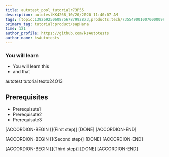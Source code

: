 ```yaml
---
title: autotest_pool_tutorialr73P55
description: autotestKK4268_10/20/2020 11:40:07 AM
tags: [topic:139269250608756787992873,products:tech/73554900100700000996,tutorial:experience/advanced]
primary_tag: tutorial:product/sapHana
time: 121
author_profile: https://github.com/ksAutotests
author_name: ksAutotests
---
```

### You will learn
- You will learn this
- and that

autotest tutorial texto24O13

## Prerequisites
- Prerequisute1
- Prerequisute2
- Prerequisute3

[ACCORDION-BEGIN [](First step)]
[DONE]
[ACCORDION-END]

[ACCORDION-BEGIN [](Second step)]
[DONE]
[ACCORDION-END]

[ACCORDION-BEGIN [](Third step)]
[DONE]
[ACCORDION-END]

